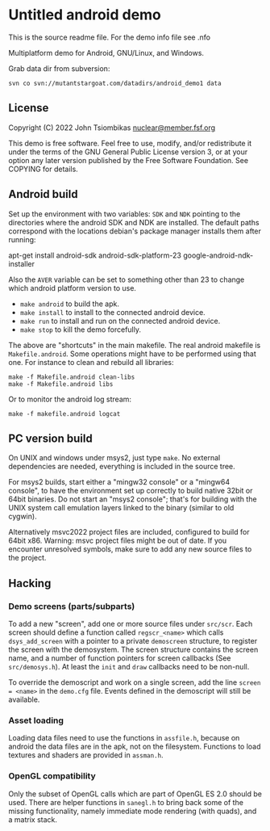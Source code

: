 Untitled android demo
=====================
This is the source readme file. For the demo info file see <name>.nfo

Multiplatform demo for Android, GNU/Linux, and Windows.

Grab data dir from subversion:

    svn co svn://mutantstargoat.com/datadirs/android_demo1 data


License
-------
Copyright (C) 2022 John Tsiombikas <nuclear@member.fsf.org>

This demo is free software. Feel free to use, modify, and/or redistribute it
under the terms of the GNU General Public License version 3, or at your option
any later version published by the Free Software Foundation. See COPYING for
details.


Android build
-------------
Set up the environment with two variables: `SDK` and `NDK` pointing to the
directories where the android SDK and NDK are installed. The default paths
correspond with the locations debian's package manager installs them after
running:

  apt-get install android-sdk android-sdk-platform-23 google-android-ndk-installer

Also the `AVER` variable can be set to something other than 23 to change which
android platform version to use.

  - `make android` to build the apk.
  - `make install` to install to the connected android device.
  - `make run` to install and run on the connected android device.
  - `make stop` to kill the demo forcefully.

The above are "shortcuts" in the main makefile. The real android makefile is
`Makefile.android`. Some operations might have to be performed using that one.
For instance to clean and rebuild all libraries:

    make -f Makefile.android clean-libs
    make -f Makefile.android libs

Or to monitor the android log stream:

    make -f makefile.android logcat


PC version build
----------------
On UNIX and windows under msys2, just type `make`. No external dependencies are
needed, everything is included in the source tree.

For msys2 builds, start either a "mingw32 console" or a "mingw64 console", to
have the environment set up correctly to build native 32bit or 64bit binaries.
Do not start an "msys2 console"; that's for building with the UNIX system call
emulation layers linked to the binary (similar to old cygwin).

Alternatively msvc2022 project files are included, configured to build for
64bit x86. Warning: msvc project files might be out of date. If you encounter
unresolved symbols, make sure to add any new source files to the project.

Hacking
-------

### Demo screens (parts/subparts)
To add a new "screen", add one or more source files under `src/scr`. Each screen
should define a function called `regscr_<name>` which calls `dsys_add_screen`
with a pointer to a private `demoscreen` structure, to register the screen with
the demosystem. The screen structure contains the screen name, and a number of
function pointers for screen callbacks (See `src/demosys.h`). At least the
`init` and `draw` callbacks need to be non-null.

To override the demoscript and work on a single screen, add the line
`screen = <name>` in the `demo.cfg` file. Events defined in the demoscript will
still be available.

### Asset loading
Loading data files need to use the functions in `assfile.h`, because on android
the data files are in the apk, not on the filesystem. Functions to load textures
and shaders are provided in `assman.h`.

### OpenGL compatibility
Only the subset of OpenGL calls which are part of OpenGL ES 2.0 should be used.
There are helper functions in `sanegl.h` to bring back some of the missing
functionality, namely immediate mode rendering (with quads), and a matrix
stack.
